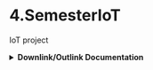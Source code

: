 # 4.SemesterIoT
IoT project

<details>
  <summary><b>Downlink/Outlink Documentation</summary></b>
<br>

| End-Points        | JsonFormat                                                          |
| ------------------|:-------------------------------------------------------------------:|
| Water Now         | ```{ ```<br /> ``` "cmd" : "tx" ```  <br /> ``` "EUI" : "0004A30B002527E4" ``` <br /> ``` "port" : 2``` <br /> ``` "confirmed" : true ``` <br /> ``` "data" : "00000001" ``` <br /> ```}```|
| Luk Vindue        | ```{ ```<br /> ``` "cmd" : "tx" ```  <br /> ``` "EUI" : "0004A30B002527E4" ``` <br /> ``` "port" : 2``` <br /> ``` "confirmed" : true ``` <br /> ``` "data" : "00000002" ``` <br />```}```|
| Åben Vindue         | ```{ ```<br />  ``` "cmd" : "tx" ```  <br /> ``` "EUI" : "0004A30B002527E4" ``` <br /> ``` "port" : 2``` <br /> ``` "confirmed" : true ``` <br /> ``` "data" : "00000003" ``` <br />```}```|
| Åben+Vand         | ```{ ```<br /> ``` "cmd" : "tx" ```  <br /> ``` "EUI" : "0004A30B002527E4" ``` <br /> ``` "port" : 2``` <br /> ``` "confirmed" : true ``` <br /> ``` "data" : "00000004" ``` <br ```}```
| Luk+Vand         | ```{ ```<br /> ``` "cmd" : "tx" ```  <br /> ``` "EUI" : "0004A30B002527E4" ``` <br /> ``` "port" : 2``` <br /> ``` "confirmed" : true ``` <br /> ``` "data" : "00000005" ``` <br />```}```|
